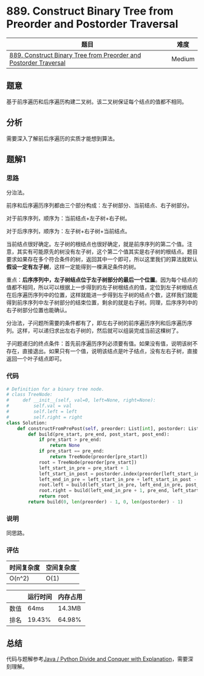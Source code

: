# 889. Construct Binary Tree from Preorder and Postorder Traversal

| 题目 | 难度 |
| ---- | ---- |
| [889. Construct Binary Tree from Preorder and Postorder Traversal](https://leetcode.com/problems/construct-binary-tree-from-preorder-and-postorder-traversal/) | Medium |

## 题意

基于前序遍历和后序遍历构建二叉树。该二叉树保证每个结点的值都不相同。

## 分析

需要深入了解前后序遍历的实质才能想到算法。

## 题解1

### 思路

分治法。

前序和后序遍历序列都由三个部分构成：左子树部分、当前结点、右子树部分。

对于前序序列，顺序为：当前结点+左子树+右子树。

对于后序序列，顺序为：左子树+右子树+当前结点。

当前结点很好确定。左子树的根结点也很好确定，就是前序序列的第二个值。注意，其实有可能原先的树没有左子树，这个第二个值其实是右子树的根结点。题目要求如果存在多个符合条件的树，返回其中一个即可，所以这里我们的算法就默认**假设一定有左子树**，这样一定能得到一棵满足条件的树。

重点：**后序序列中，左子树结点位于左子树部分的最后一个位置**。因为每个结点的值都不相同，所以可以根据上一步得到的左子树根结点的值，定位到左子树根结点在后序遍历序列中的位置，这样就能进一步得到左子树的结点个数，这样我们就能得到前序序列中左子树部分的结束位置，剩余的就是右子树。同理，后序序列中的右子树部分位置也能确认。

分治法，子问题所需要的条件都有了，即左右子树的前序遍历序列和后序遍历序列。这样，可以递归求出左右子树的，然后就可以组装完成当前这棵树了。

子问题递归的终点条件：首先前序遍历序列必须要有值。如果没有值，说明该树不存在，直接退出。如果只有一个值，说明该结点是叶子结点，没有左右子树，直接返回一个叶子结点即可。

### 代码

```python
# Definition for a binary tree node.
# class TreeNode:
#     def __init__(self, val=0, left=None, right=None):
#         self.val = val
#         self.left = left
#         self.right = right
class Solution:
    def constructFromPrePost(self, preorder: List[int], postorder: List[int]) -> Optional[TreeNode]:
        def build(pre_start, pre_end, post_start, post_end):
            if pre_start > pre_end:
                return None
            if pre_start == pre_end:
                return TreeNode(preorder[pre_start])
            root = TreeNode(preorder[pre_start])
            left_start_in_pre = pre_start + 1
            left_start_in_post = postorder.index(preorder[left_start_in_pre])
            left_end_in_pre = left_start_in_pre + left_start_in_post - post_start
            root.left = build(left_start_in_pre, left_end_in_pre, post_start, left_start_in_post)
            root.right = build(left_end_in_pre + 1, pre_end, left_start_in_post + 1, post_end - 1)
            return root
        return build(0, len(preorder) - 1, 0, len(postorder) - 1)
```

### 说明

同思路。

### 评估

| 时间复杂度 | 空间复杂度 |
| ---- | ---- |
| O(n^2) | O(1) |

| | 运行时间 | 内存占用 |
| ---- | ---- | ---- |
| 数值 | 64ms | 14.3MB |
| 排名 | 19.43% | 64.98% |

## 总结

代码与题解参考[Java / Python Divide and Conquer with Explanation](https://leetcode.com/problems/construct-binary-tree-from-preorder-and-postorder-traversal/discuss/161372/Java-Python-Divide-and-Conquer-with-Explanation)，需要深刻理解。
